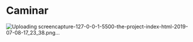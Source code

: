 # Caminar
![Uploading screencapture-127-0-0-1-5500-the-project-index-html-2019-07-08-17_23_38.png…]()


